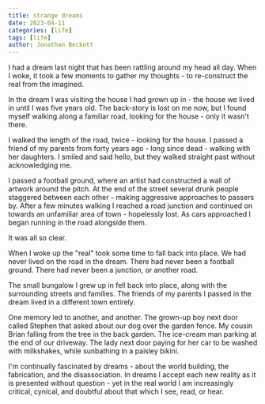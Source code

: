 ```yaml
---
title: strange dreams
date: 2023-04-11
categories: [life]
tags: [life]
author: Jonathan Beckett
---
```


I had a dream last night that has been rattling around my head all day. When I woke, it took a few moments to gather my thoughts - to re-construct the real from the imagined.

In the dream I was visiting the house I had grown up in - the house we lived in until I was five years old. The back-story is lost on me now, but I found myself walking along a familiar road, looking for the house - only it wasn't there.

I walked the length of the road, twice - looking for the house. I passed a friend of my parents from forty years ago - long since dead - walking with her daughters. I smiled and said hello, but they walked straight past without acknowledging me.

I passed a football ground, where an artist had constructed a wall of artwork around the pitch. At the end of the street several drunk people staggered between each other - making aggressive approaches to passers by. After a few minutes walking I reached a road junction and continued on towards an unfamiliar area of town - hopelessly lost. As cars approached I began running in the road alongside them.

It was all so clear.

When I woke up the "real" took some time to fall back into place. We had never lived on the road in the dream. There had never been a football ground. There had never been a junction, or another road.

The small bungalow I grew up in fell back into place, along with the surrounding streets and families. The friends of my parents I passed in the dream lived in a different town entirely.

One memory led to another, and another. The grown-up boy next door called Stephen that asked about our dog over the garden fence. My cousin Brian falling from the tree in the back garden. The ice-cream man parking at the end of our driveway. The lady next door paying for her car to be washed with milkshakes, while sunbathing in a paisley bikini.

I'm continually fascinated by dreams - about the world building, the fabrication, and the disassociation. In dreams I accept each new reality as it is presented without question - yet in the real world I am increasingly critical, cynical, and doubtful about that which I see, read, or hear.